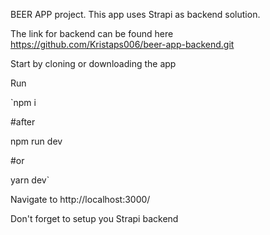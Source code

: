 BEER APP project. This app uses Strapi as backend solution. 

The link for backend can be found here https://github.com/Kristaps006/beer-app-backend.git

Start by cloning or downloading the app 

Run 

`npm i 

   #after 
   
 npm run dev 
 
  #or 
  
  yarn dev`
  
Navigate to http://localhost:3000/ 


Don't forget to setup you Strapi backend


